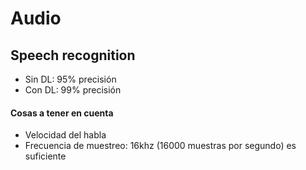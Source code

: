 # Audio

## Speech recognition

 * Sin DL: 95% precisión
 * Con DL: 99% precisión

#### Cosas a tener en cuenta

 * Velocidad del habla
 * Frecuencia de muestreo: 16khz (16000 muestras por segundo) es suficiente
